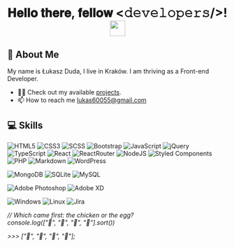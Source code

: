 <div align="center">
<h1> 𝐇𝐞𝐥𝐥𝐨 𝐭𝐡𝐞𝐫𝐞, 𝐟𝐞𝐥𝐥𝐨𝐰 <𝚍𝚎𝚟𝚎𝚕𝚘𝚙𝚎𝚛𝚜/>!  <img src="https://media.giphy.com/media/hvRJCLFzcasrR4ia7z/giphy.gif" width="35"></h2>
</div>

## 👦 About Me
My name is Łukasz Duda, I live in Kraków. I am thriving as a Front-end Developer.
- 👨‍💻 Check out my available [projects](https://github.com/lukas60055?tab=repositories).
- 📫 How to reach me [lukas60055@gmail.com](mailto:lukas60055@gmail.com)

## 💻 Skills
![HTML5](https://img.shields.io/badge/HTM5-%23E34F26.svg?logo=html5&logoColor=white) ![CSS3](https://img.shields.io/badge/CSS3-%231572B6.svg?logo=css3&logoColor=white) ![SCSS](https://img.shields.io/badge/SCSS-hotpink.svg?logo=SASS&logoColor=white) ![Bootstrap](https://img.shields.io/badge/Bootstrap-%23563D7C.svg?logo=bootstrap&logoColor=white) ![JavaScript](https://img.shields.io/badge/JavaScript-%23323330.svg?logo=javascript&logoColor=%23F7DF1E) ![jQuery](https://img.shields.io/badge/jQuery-%230769AD.svg?logo=jquery&logoColor=white) ![TypeScript](https://img.shields.io/badge/TypeScript-%23007ACC.svg?logo=typescript&logoColor=white) ![React](https://img.shields.io/badge/React-%2320232a.svg?logo=react&logoColor=%2361DAFB) ![ReactRouter](https://img.shields.io/badge/React_Router-CA4245?logo=react-router&logoColor=white) ![NodeJS](https://img.shields.io/badge/Node.js-6DA55F?logo=node.js&logoColor=white) ![Styled Components](https://img.shields.io/badge/Styled_Componentss-DB7093?logo=styled-components&logoColor=white) ![PHP](https://img.shields.io/badge/PHP-%23777BB4.svg?logo=php&logoColor=white) ![Markdown](https://img.shields.io/badge/Markdown-%23000000.svg?logo=markdown&logoColor=white) ![WordPress](https://img.shields.io/badge/WordPress-%23117AC9.svg?logo=WordPress&logoColor=white)

![MongoDB](https://img.shields.io/badge/MongoDB-%234ea94b.svg?logo=mongodb&logoColor=white) ![SQLite](https://img.shields.io/badge/SQLite-%2307405e.svg?logo=sqlite&logoColor=white) ![MySQL](https://img.shields.io/badge/MySQL-%2300f.svg?logo=mysql&logoColor=white) 

![Adobe Photoshop](https://img.shields.io/badge/Adobe_Photoshop-%2331A8FF.svg?logo=adobephotoshop&logoColor=white) ![Adobe XD](https://img.shields.io/badge/Adobe%20XD-470137?logo=Adobe%20XD&logoColor=#FF61F6)

![Windows](https://img.shields.io/badge/Windows-0078D6?logo=windows&logoColor=white) ![Linux](https://img.shields.io/badge/Linux-FCC624?logo=linux&logoColor=black) ![Jira](https://img.shields.io/badge/jira-%230A0FFF.svg?logo=jira&logoColor=white)


*// Which came first: the chicken or the egg?*<br>
*console.log(["🥚", "🐣", "🐥", "🐔"].sort())*

*>>> ["🐔", "🐣", "🐥", "🥚"];*
